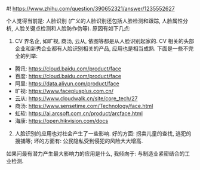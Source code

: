 #! https://www.zhihu.com/question/390652321/answer/1235552627

[comment]: <> (Answer URL: https://www.zhihu.com/question/390652321/answer/1235552627)
[comment]: <> (Question Title: 计算机视觉领域最有影响力的实际应用是什么？)
[comment]: <> (Author Name: 采石工)
[comment]: <> (Create Time: 2020-05-20 22:41:27)

个人觉得当前是: 人脸识别 (广义的人脸识别还包括人脸检测和跟踪, 人脸属性分析, 人脸关键点检测和人脸防作伪等). 原因有如下几点:

1) CV 界名企, 如旷视, 商汤, 云从, 依图等都是从人脸识别起家的. CV 相关的头部企业和新秀企业都有人脸识别相关的产品, 应用也是相当成熟.
下面是一些不完全的列举:

* 腾讯: <https://cloud.baidu.com/product/face>
* 百度: <https://cloud.baidu.com/product/face>
* 阿里: <https://data.aliyun.com/product/face>
* 旷视: <https://www.faceplusplus.com.cn/>
* 云从: <https://www.cloudwalk.cn/site/core_tech/27>
* 商汤: <https://www.sensetime.com/Technology/face.html>
* 虹软: <https://ai.arcsoft.com.cn/product/arcface.html>
* 海康: <https://open.hikvision.com/docs>
 
2) 人脸识别的应用也对社会产生了一些影响. 好的方面: 拐卖儿童的查找, 逃犯的搜捕等; 坏的方面有: 公民隐私受到侵犯的风险大大增高.

如果问最有潜力产生最大影响力的应用是什么, 我倾向于: 与制造业紧密结合的工业检测.




